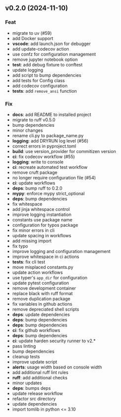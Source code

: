 ## v0.2.0 (2024-11-10)

### Feat

- migrate to uv (#59)
- add Docker support
- **vscode**: add launch.json for debugger
- add update-codecov action
- use confz for configuration management
- remove jupyter notebook option
- **test**: add debug fixture to conftest
- update logging
- add script to bump dependencies
- add tests for Config class
- add codecov configuration
- **tests**: add `remove_ansi` function

### Fix

- **docs**: add README to installed project
- migrate to ruff v0.5.0
- bump dependencies
- minor changes
- rename cli.py to package_name.py
- **logging**: add DRYRUN log level (#56)
- correct errors in pyproject.toml
- **build**: use version_provider for commitizen version
- **ci**: fix codecov workflow (#55)
- **logging**: write to console
- **ci**: recreate automated test workflow
- remove cruft package
- no longer require configuration file (#54)
- **ci**: update workflows
- **deps**: bump ruff to 0.2.0
- **mypy**: enforce mypy strict_optional
- **deps**: bump dependencies
- fix whitespace
- add jinja whitespace control
- improve logging instantiation
- constants use package name
- configuration for typos package
- fix minor errors in cli
- update spacing in workflows
- add missing import
- fix typo
- improve logging and configuration management
- improve whitespace in ci actions
- **tests**: fix cli test
- move misplaced constants.py
- update action workflows
- use typer's `app_dir` for configuration
- update pytest configuration
- remove development container
- replace black with ruff format
- remove duplication package
- fix variables in github actions
- remove depreciated shell scripts
- **deps**: update dependencies
- **deps**: bump dependencies
- **deps**: bump dependencies
- **ci**: fix github workflows
- **deps**: bump dependencies
- **ci**: update harden security runner to v2.*
- pass linting
- bump dependencies
- cleanup tests
- improve update script
- **alerts**: usage width based on console width
- add additional ruff lint rules
- **ruff**: add additional checks
- minor updates
- **deps**: bumps deps
- update release workflow
- refactor src directory
- update dependencies
- import tomlib in python <= 3.10
